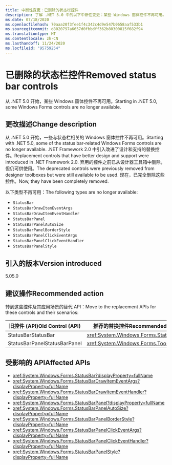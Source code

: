 ```yaml
---
title: 中断性变更：已删除的状态栏控件
description: 了解 .NET 5.0 中的以下中断性变更：某些 Windows 窗体控件不再可用。
ms.date: 07/18/2020
ms.openlocfilehash: 70aaa20f3fee1f4c342c4d9e547b0658aaf533b1
ms.sourcegitcommit: d8020797a6657d0fbbdff362b80300815f682f94
ms.translationtype: HT
ms.contentlocale: zh-CN
ms.lasthandoff: 11/24/2020
ms.locfileid: "95759254"
---
```

# <a name="removed-status-bar-controls"></a><span data-ttu-id="64a99-103">已删除的状态栏控件</span><span class="sxs-lookup"><span data-stu-id="64a99-103">Removed status bar controls</span></span>

<span data-ttu-id="64a99-104">从 .NET 5.0 开始，某些 Windows 窗体控件不再可用。</span><span class="sxs-lookup"><span data-stu-id="64a99-104">Starting in .NET 5.0, some Windows Forms controls are no longer available.</span></span>

## <a name="change-description"></a><span data-ttu-id="64a99-105">更改描述</span><span class="sxs-lookup"><span data-stu-id="64a99-105">Change description</span></span>

<span data-ttu-id="64a99-106">从 .NET 5.0 开始，一些与状态栏相关的 Windows 窗体控件不再可用。</span><span class="sxs-lookup"><span data-stu-id="64a99-106">Starting with .NET 5.0, some of the status bar-related Windows Forms controls are no longer available.</span></span> <span data-ttu-id="64a99-107">.NET Framework 2.0 中引入改进了设计和支持的替换控件。</span><span class="sxs-lookup"><span data-stu-id="64a99-107">Replacement controls that have better design and support were introduced in .NET Framework 2.0.</span></span> <span data-ttu-id="64a99-108">弃用的控件之前已从设计器工具箱中删除，但仍可供使用。</span><span class="sxs-lookup"><span data-stu-id="64a99-108">The deprecated controls were previously removed from designer toolboxes but were still available to be used.</span></span> <span data-ttu-id="64a99-109">现在，已完全删除这些控件。</span><span class="sxs-lookup"><span data-stu-id="64a99-109">Now, they have been completely removed.</span></span>

<span data-ttu-id="64a99-110">以下类型不再可用：</span><span class="sxs-lookup"><span data-stu-id="64a99-110">The following types are no longer available:</span></span>

* `StatusBar`
* `StatusBarDrawItemEventArgs`
* `StatusBarDrawItemEventHandler`
* `StatusBarPanel`
* `StatusBarPanelAutoSize`
* `StatusBarPanelBorderStyle`
* `StatusBarPanelClickEventArgs`
* `StatusBarPanelClickEventHandler`
* `StatusBarPanelStyle`

## <a name="version-introduced"></a><span data-ttu-id="64a99-111">引入的版本</span><span class="sxs-lookup"><span data-stu-id="64a99-111">Version introduced</span></span>

<span data-ttu-id="64a99-112">5.0</span><span class="sxs-lookup"><span data-stu-id="64a99-112">5.0</span></span>

## <a name="recommended-action"></a><span data-ttu-id="64a99-113">建议操作</span><span class="sxs-lookup"><span data-stu-id="64a99-113">Recommended action</span></span>

<span data-ttu-id="64a99-114">转到这些控件及其应用场景的替代 API：</span><span class="sxs-lookup"><span data-stu-id="64a99-114">Move to the replacement APIs for these controls and their scenarios:</span></span>

| <span data-ttu-id="64a99-115">旧控件 (API)</span><span class="sxs-lookup"><span data-stu-id="64a99-115">Old Control (API)</span></span> | <span data-ttu-id="64a99-116">推荐的替换控件</span><span class="sxs-lookup"><span data-stu-id="64a99-116">Recommended Replacement</span></span>                          |
|-------------------|--------------------------------------------------|
| <span data-ttu-id="64a99-117">StatusBar</span><span class="sxs-lookup"><span data-stu-id="64a99-117">StatusBar</span></span>         | <xref:System.Windows.Forms.StatusStrip>          |
| <span data-ttu-id="64a99-118">StatusBarPanel</span><span class="sxs-lookup"><span data-stu-id="64a99-118">StatusBarPanel</span></span>    | <xref:System.Windows.Forms.ToolStripStatusLabel> |

## <a name="affected-apis"></a><span data-ttu-id="64a99-119">受影响的 API</span><span class="sxs-lookup"><span data-stu-id="64a99-119">Affected APIs</span></span>

- <xref:System.Windows.Forms.StatusBar?displayProperty=fullName>
- <xref:System.Windows.Forms.StatusBarDrawItemEventArgs?displayProperty=fullName>
- <xref:System.Windows.Forms.StatusBarDrawItemEventHandler?displayProperty=fullName>
- <xref:System.Windows.Forms.StatusBarPanel?displayProperty=fullName>
- <xref:System.Windows.Forms.StatusBarPanelAutoSize?displayProperty=fullName>
- <xref:System.Windows.Forms.StatusBarPanelBorderStyle?displayProperty=fullName>
- <xref:System.Windows.Forms.StatusBarPanelClickEventArgs?displayProperty=fullName>
- <xref:System.Windows.Forms.StatusBarPanelClickEventHandler?displayProperty=fullName>
- <xref:System.Windows.Forms.StatusBarPanelStyle?displayProperty=fullName>

<!--

### Affected APIs

- `T:System.Windows.Forms.StatusBar`
- `T:System.Windows.Forms.StatusBarDrawItemEventArgs`
- `T:System.Windows.Forms.StatusBarDrawItemEventHandler`
- `T:System.Windows.Forms.StatusBarPanel`
- `T:System.Windows.Forms.StatusBarPanelAutoSize`
- `T:System.Windows.Forms.StatusBarPanelBorderStyle`
- `T:System.Windows.Forms.StatusBarPanelClickEventArgs`
- `T:System.Windows.Forms.StatusBarPanelClickEventHandler`
- `T:System.Windows.Forms.StatusBarPanelStyle`

### Category

Windows Forms

-->
